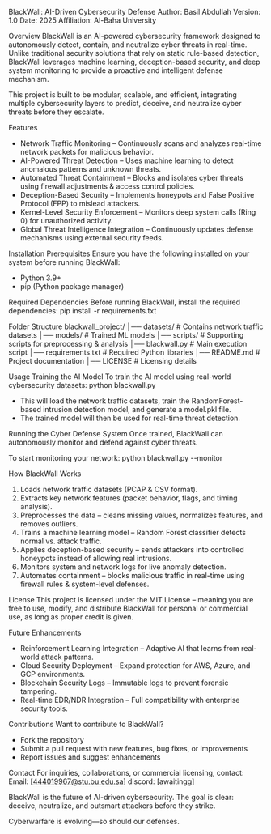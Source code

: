 BlackWall: AI-Driven Cybersecurity Defense
Author: Basil Abdullah
Version: 1.0
Date: 2025
Affiliation: Al-Baha University

Overview
BlackWall is an AI-powered cybersecurity framework designed to autonomously detect, contain, and neutralize cyber threats in real-time. Unlike traditional security solutions that rely on static rule-based detection, BlackWall leverages machine learning, deception-based security, and deep system monitoring to provide a proactive and intelligent defense mechanism.

This project is built to be modular, scalable, and efficient, integrating multiple cybersecurity layers to predict, deceive, and neutralize cyber threats before they escalate.

Features
- Network Traffic Monitoring – Continuously scans and analyzes real-time network packets for malicious behavior.
- AI-Powered Threat Detection – Uses machine learning to detect anomalous patterns and unknown threats.
- Automated Threat Containment – Blocks and isolates cyber threats using firewall adjustments & access control policies.
- Deception-Based Security – Implements honeypots and False Positive Protocol (FPP) to mislead attackers.
- Kernel-Level Security Enforcement – Monitors deep system calls (Ring 0) for unauthorized activity.
- Global Threat Intelligence Integration – Continuously updates defense mechanisms using external security feeds.

Installation
Prerequisites
Ensure you have the following installed on your system before running BlackWall:
- Python 3.9+
- pip (Python package manager)

Required Dependencies
Before running BlackWall, install the required dependencies:
pip install -r requirements.txt

Folder Structure
blackwall_project/
│── datasets/                  # Contains network traffic datasets
│── models/                    # Trained ML models
│── scripts/                    # Supporting scripts for preprocessing & analysis
│── blackwall.py                # Main execution script
│── requirements.txt            # Required Python libraries
│── README.md                   # Project documentation
│── LICENSE                     # Licensing details

Usage
Training the AI Model
To train the AI model using real-world cybersecurity datasets:
python blackwall.py

- This will load the network traffic datasets, train the RandomForest-based intrusion detection model, and generate a model.pkl file.
- The trained model will then be used for real-time threat detection.

Running the Cyber Defense System
Once trained, BlackWall can autonomously monitor and defend against cyber threats.

To start monitoring your network:
python blackwall.py --monitor

How BlackWall Works
1. Loads network traffic datasets (PCAP & CSV format).
2. Extracts key network features (packet behavior, flags, and timing analysis).
3. Preprocesses the data – cleans missing values, normalizes features, and removes outliers.
4. Trains a machine learning model – Random Forest classifier detects normal vs. attack traffic.
5. Applies deception-based security – sends attackers into controlled honeypots instead of allowing real intrusions.
6. Monitors system and network logs for live anomaly detection.
7. Automates containment – blocks malicious traffic in real-time using firewall rules & system-level defenses.

License
This project is licensed under the MIT License – meaning you are free to use, modify, and distribute BlackWall for personal or commercial use, as long as proper credit is given.

Future Enhancements
- Reinforcement Learning Integration – Adaptive AI that learns from real-world attack patterns.
- Cloud Security Deployment – Expand protection for AWS, Azure, and GCP environments.
- Blockchain Security Logs – Immutable logs to prevent forensic tampering.
- Real-time EDR/NDR Integration – Full compatibility with enterprise security tools.

Contributions
Want to contribute to BlackWall?
- Fork the repository
- Submit a pull request with new features, bug fixes, or improvements
- Report issues and suggest enhancements

Contact
For inquiries, collaborations, or commercial licensing, contact:
Email: [444019967@stu.bu.edu.sa]
discord: [awaitingg]

BlackWall is the future of AI-driven cybersecurity.
The goal is clear: deceive, neutralize, and outsmart attackers before they strike.

Cyberwarfare is evolving—so should our defenses.
